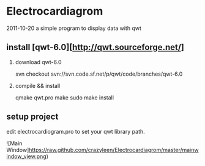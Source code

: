 Electrocardiagrom
=================

2011-10-20
a simple program to display data with qwt

## install [qwt-6.0][http://qwt.sourceforge.net/] ##

1. download qwt-6.0

	svn checkout svn://svn.code.sf.net/p/qwt/code/branches/qwt-6.0

2. compile && install

	qmake qwt.pro
	make
	sudo make install
	

## setup project

edit electrocardiogram.pro to set your qwt library path.

![Main Window]https://raw.github.com/crazyleen/Electrocardiagrom/master/mainwindow_view.png)

